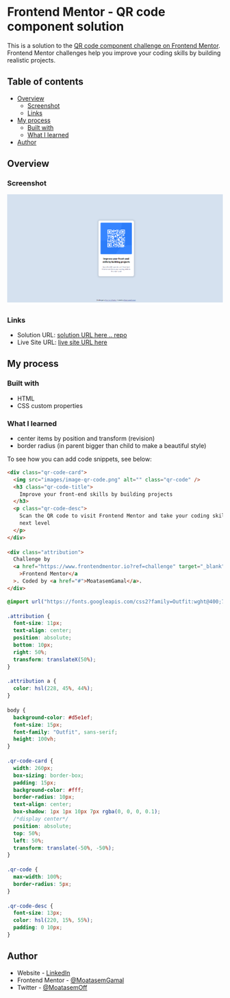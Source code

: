 # Frontend Mentor - QR code component solution

This is a solution to the [QR code component challenge on Frontend Mentor](https://www.frontendmentor.io/challenges/qr-code-component-iux_sIO_H). Frontend Mentor challenges help you improve your coding skills by building realistic projects.

## Table of contents

- [Overview](#overview)
  - [Screenshot](#screenshot)
  - [Links](#links)
- [My process](#my-process)
  - [Built with](#built-with)
  - [What I learned](#what-i-learned)
- [Author](#author)

## Overview

### Screenshot

![](./screenshot.png)

### Links

- Solution URL: [solution URL here .. repo](https://github.com/MoatasemGamal/QR-code-component.git)
- Live Site URL: [live site URL here](https://your-live-site-url.com)

## My process

### Built with

- HTML
- CSS custom properties

### What I learned

- center items by position and transform (revision)
- border radius (in parent bigger than child to make a beautiful style)

To see how you can add code snippets, see below:

```html
<div class="qr-code-card">
  <img src="images/image-qr-code.png" alt="" class="qr-code" />
  <h3 class="qr-code-title">
    Improve your front-end skills by building projects
  </h3>
  <p class="qr-code-desc">
    Scan the QR code to visit Frontend Mentor and take your coding skills to the
    next level
  </p>
</div>

<div class="attribution">
  Challenge by
  <a href="https://www.frontendmentor.io?ref=challenge" target="_blank"
    >Frontend Mentor</a
  >. Coded by <a href="#">MoatasemGamal</a>.
</div>
```

```css
@import url("https://fonts.googleapis.com/css2?family=Outfit:wght@400;700&display=swap");

.attribution {
  font-size: 11px;
  text-align: center;
  position: absolute;
  bottom: 10px;
  right: 50%;
  transform: translateX(50%);
}

.attribution a {
  color: hsl(228, 45%, 44%);
}

body {
  background-color: #d5e1ef;
  font-size: 15px;
  font-family: "Outfit", sans-serif;
  height: 100vh;
}

.qr-code-card {
  width: 260px;
  box-sizing: border-box;
  padding: 15px;
  background-color: #fff;
  border-radius: 10px;
  text-align: center;
  box-shadow: 1px 1px 10px 7px rgba(0, 0, 0, 0.1);
  /*display center*/
  position: absolute;
  top: 50%;
  left: 50%;
  transform: translate(-50%, -50%);
}

.qr-code {
  max-width: 100%;
  border-radius: 5px;
}

.qr-code-desc {
  font-size: 13px;
  color: hsl(220, 15%, 55%);
  padding: 0 10px;
}
```

## Author

- Website - [LinkedIn](https://www.linkedin.com/in/moatasem-gamal/)
- Frontend Mentor - [@MoatasemGamal](https://www.frontendmentor.io/profile/MoatasemGamal)
- Twitter - [@MoatasemOff](https://twitter.com/MoatasemOff)
